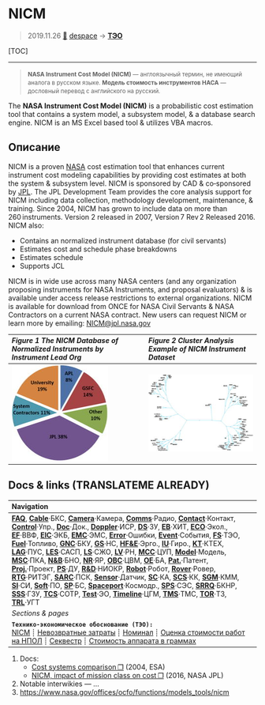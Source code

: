 # NICM
> 2019.11.26 [🚀](../index/index.md) [despace](index.md) → **[ТЭО](fs.md)**

[TOC]

---

> <small>**NASA Instrument Cost Model (NICM)** — англоязычный термин, не имеющий аналога в русском языке. **Модель стоимость инструментов НАСА** — дословный перевод с английского на русский.</small>

The **NASA Instrument Cost Model (NICM)** is a probabilistic cost estimation tool that contains a system model, a subsystem model, & a database search engine. NICM is an MS Excel based tool & utilizes VBA macros.



## Описание
NICM is a proven [NASA](zz_nasa.md) cost estimation tool that enhances current instrument cost modeling capabilities by providing cost estimates at both the system & subsystem level. NICM is sponsored by CAD & co‑sponsored by [JPL](zz_jpl.md). The JPL Development Team provides the core analysis support for NICM including data collection, methodology development, maintenance, & training. Since 2004, NICM has grown to include data on more than 260 instruments. Version 2 released in 2007, Version 7 Rev 2 Released 2016. NICM also:

   - Contains an normalized instrument database (for civil servants)
   - Estimates cost and schedule phase breakdowns
   - Estimates schedule
   - Supports JCL

NICM is in wide use across many NASA centers (and any organization proposing instruments for NASA Instruments, and proposal evaluators) & is available under access release restrictions to external organizations. NICM is available for download from ONCE for NASA Civil Servants & NASA Contractors on a current NASA contract.  New users can request NICM or learn more by emailing: <NICM@jpl.nasa.gov>

|*Figure 1 The NICM Database of Normalized Instruments by Instrument Lead Org*|*Figure 2 Cluster Analysis Example of NICM Instrument Dataset*|
|:--|:--|
|![](f/fs/ncim_pic01.jpg)|![](f/fs/ncim_pic02.jpg)|



<p style="page-break-after:always"> </p>

## Docs & links (TRANSLATEME ALREADY)
|Navigation|
|:--|
|**[FAQ](faq.md)**, **[Cable](cable.md)**·БКС, **[Camera](cam.md)**·Камера, **[Comms](comms.md)**·Радио, **[Contact](contact.md)**·Контакт, **[Control](control.md)**·Упр., **[Doc](doc.md)**·Док., **[Doppler](doppler.md)**·ИСР, **[DS](ds.md)**·ЗУ, **[EB](eb.md)**·ХИТ, **[ECO](ecology.md)**·Экол., **[EF](ef.md)**·ВВФ, **[ElC](elc.md)**·ЭКБ, **[EMC](emc.md)**·ЭМС, **[Error](error.md)**·Ошибки, **[Event](event.md)**·События, **[FS](fs.md)**·ТЭО, **[Fuel](fuel.md)**·Топливо, **[GNC](gnc.md)**·БКУ, **[GS](scs.md)**·НС, **[HF&E](hfe.md)**·Эрго., **[IU](iu.md)**·Гиро., **[KT](kt.md)**·КТЕХ, **[LAG](lag.md)**·ПУC, **[LES](les.md)**·САСП, **[LS](ls.md)**·СЖО, **[LV](lv.md)**·РН, **[MCC](mcc.md)**·ЦУП, **[Model](model.md)**·Модель, **[MSC](sc.md)**·ПКА, **[N&B](nnb.md)**·БНО, **[NR](nr.md)**·ЯР, **[OBC](obc.md)**·ЦВМ, **[OE](oe.md)**·БА, **[Pat.](патент.md)**·Патент, **[Proj.](project.md)**·Проект, **[PS](ps.md)**·ДУ, **[R&D](rnd.md)**·НИОКР, **[Robot](robotics.md)**·Робот, **[Rover](rover.md)**·Ровер, **[RTG](rtg.md)**·РИТЭГ, **[SARC](sarc.md)**·ПСК, **[Sensor](sensor.md)**·Датчик, **[SC](sc.md)**·КА, **[SCS](scs.md)**·КК, **[SGM](sgm.md)**·КММ, **[SI](si.md)**·СИ, **[Soft](soft.md)**·ПО, **[SP](sp.md)**·БС, **[Spaceport](spaceport.md)**·Космодр., **[SPS](sps.md)**·СЭС, **[SRRQ](srrq.md)**·БКНР, **[SSS](sss.md)**·ГЗУ, **[TCS](tcs.md)**·СОТР, **[Test](test.md)**·ЭО, **[Timeline](timeline.md)**·ЦГМ, **[TMS](tms.md)**·ТМС, **[TOR](tor.md)**·ТЗ, **[TRL](trl.md)**·УГТ|
|*Sections & pages*|
|**`Технико‑экономическое обоснование (ТЭО):`**<br> [NICM](nicm.md) ┊ [Невозвратные затраты](sunk_cost.md) ┊ [Номинал](nominal.md) ┊ [Оценка стоимости работ на НПОЛ](zz_lav.md) ┊ [Секвестр](budget_seq.md) ┊ [Стоимость аппарата в граммах](sc_price.md)|

   1. Docs:
      - [Cost systems comparison ❐](f/fs/cost_systems_comparison_2004.pdf) (2004, ESA)
      - [NICM, impact of mission class on cost ❐](f/fs/nicm_2016symposium.pdf) (2016, NASA JPL)
   1. Notable interwikies — …
   1. <https://www.nasa.gov/offices/ocfo/functions/models_tools/nicm>

